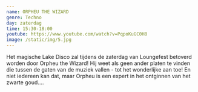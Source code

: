 ```yaml
---
name: ORPHEU THE WIZARD
genre: Techno
day: zaterdag
time: 15:30-18:00
youtube: https://www.youtube.com/watch?v=PqpoKuGC0H8
image: /static/img/5.jpg
---
```

Het magische Lake Disco zal tijdens de zaterdag van Loungefest betoverd worden door Orpheu the Wizard! Hij weet als geen ander platen te vinden die tussen de gaten van de muziek vallen - tot het wonderlijke aan toe! En niet iedereen kan dat, maar Orpheu is een expert in het ontginnen van het zwarte goud….